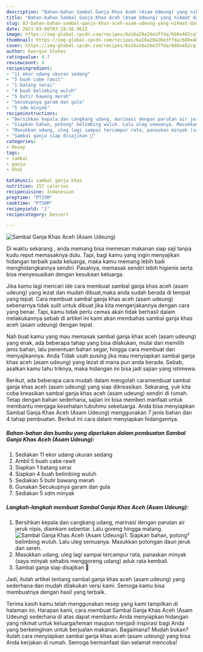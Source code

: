 ```yaml
---
description: "Bahan-bahan Sambal Ganja Khas Aceh (Asam Udeung) yang nikmat dan Mudah Dibuat"
title: "Bahan-bahan Sambal Ganja Khas Aceh (Asam Udeung) yang nikmat dan Mudah Dibuat"
slug: 83-bahan-bahan-sambal-ganja-khas-aceh-asam-udeung-yang-nikmat-dan-mudah-dibuat
date: 2021-03-08T03:19:16.061Z
image: https://img-global.cpcdn.com/recipes/6a16a20a26e3ffda/680x482cq70/sambal-ganja-khas-aceh-asam-udeung-foto-resep-utama.jpg
thumbnail: https://img-global.cpcdn.com/recipes/6a16a20a26e3ffda/680x482cq70/sambal-ganja-khas-aceh-asam-udeung-foto-resep-utama.jpg
cover: https://img-global.cpcdn.com/recipes/6a16a20a26e3ffda/680x482cq70/sambal-ganja-khas-aceh-asam-udeung-foto-resep-utama.jpg
author: Georgie Stokes
ratingvalue: 4.7
reviewcount: 9
recipeingredient:
- "11 ekor udang ukuran sedang"
- "5 buah cabe rawit"
- "1 batang serai"
- "4 buah belimbing wuluh"
- "5 butir bawang merah"
- "Secukupnya garam dan gula"
- "5 sdm minyak"
recipeinstructions:
- "Bersihkan kepala dan cangkang udang, marinasi dengan parutan air jeruk nipis, diamkam sebentar. Lalu goreng hingga matang."
- "Siapkan bahan, potong² belimbing wuluh. Lalu uleg semuanya. Masukkan potongan daun jeruk dan sereh."
- "Masukkan udang, uleg lagi sampai tercampur rata, panaskan minyak (saya minyak sehabis menggoreng udang) aduk rata kembali."
- "Sambal ganja siap disajikan 🥰"
categories:
- Resep
tags:
- sambal
- ganja
- khas

katakunci: sambal ganja khas 
nutrition: 257 calories
recipecuisine: Indonesian
preptime: "PT25M"
cooktime: "PT50M"
recipeyield: "1"
recipecategory: Dessert

---
```



![Sambal Ganja Khas Aceh (Asam Udeung)](https://img-global.cpcdn.com/recipes/6a16a20a26e3ffda/680x482cq70/sambal-ganja-khas-aceh-asam-udeung-foto-resep-utama.jpg)

Di waktu  sekarang , anda memang bisa memesan makanan siap saji tanpa kudu repot memasaknya dulu. Tapi, bagi kamu yang ingin menyajikan hidangan terbaik pada keluarga, maka kamu memang lebih baik menghidangkannya sendiri. Pasalnya, memasak sendiri lebih higienis serta bisa menyesuaikan dengan kesukaan keluarga.

Jika kamu lagi mencari ide cara membuat sambal ganja khas aceh (asam udeung) yang lezat dan mudah dibuat,maka anda sudah berada di tempat yang tepat. Cara membuat sambal ganja khas aceh (asam udeung)  sebenarnya tidak sulit untuk dibuat jika kita mengerjakannya dengan cara yang benar. Tapi, kamu tidak perlu cemas akan tidak berhasil dalam melakukannya 
sebab di artikel ini kami akan membahas sambal ganja khas aceh (asam udeung) dengan tepat.  



Nah buat kamu yang mau memasak sambal ganja khas aceh (asam udeung) yang enak, ada beberapa tahap yang bisa dilakukan, mulai dari memilih jenis bahan, lalu penentuan bahan segar, hingga cara membuat dan menyajikannya. Anda Tidak usah pusing jika mau menyiapkan sambal ganja khas aceh (asam udeung) yang lezat di mana pun anda berada. Sebab, asalkan kamu  tahu triknya, maka hidangan ini bisa jadi sajian yang istimewa.

Berikut, ada beberapa cara mudah dalam mengolah caramembuat sambal ganja khas aceh (asam udeung) yang siap dikreasikan. Sekarang, yuk kita coba kreasikan sambal ganja khas aceh (asam udeung) sendiri di rumah. Tetap dengan bahan sederhana, sajian ini bisa memberi manfaat untuk membantu menjaga kesehatan tubuhmu sekeluarga. Anda bisa menyiapkan Sambal Ganja Khas Aceh (Asam Udeung) menggunakan 7 jenis bahan dan 4 tahap pembuatan. Berikut ini cara dalam menyiapkan hidangannya.

<!--inarticleads1-->

##### Bahan-bahan dan bumbu yang diperlukan dalam pembuatan Sambal Ganja Khas Aceh (Asam Udeung):

1. Sediakan 11 ekor udang ukuran sedang
1. Ambil 5 buah cabe rawit
1. Siapkan 1 batang serai
1. Siapkan 4 buah belimbing wuluh
1. Sediakan 5 butir bawang merah
1. Gunakan Secukupnya garam dan gula
1. Sediakan 5 sdm minyak




<!--inarticleads2-->

##### Langkah-langkah membuat Sambal Ganja Khas Aceh (Asam Udeung):

1. Bersihkan kepala dan cangkang udang, marinasi dengan parutan air jeruk nipis, diamkam sebentar. Lalu goreng hingga matang.
<img src="https://img-global.cpcdn.com/steps/10e7443a0a1c347d/160x128cq70/sambal-ganja-khas-aceh-asam-udeung-langkah-memasak-1-foto.jpg" alt="Sambal Ganja Khas Aceh (Asam Udeung)">1. Siapkan bahan, potong² belimbing wuluh. Lalu uleg semuanya. Masukkan potongan daun jeruk dan sereh.
1. Masukkan udang, uleg lagi sampai tercampur rata, panaskan minyak (saya minyak sehabis menggoreng udang) aduk rata kembali.
1. Sambal ganja siap disajikan 🥰




Jadi, itulah artikel tentang  sambal ganja khas aceh (asam udeung)  yang sederhana dan mudah dilakukan versi kami. Semoga kamu bisa membuatnya dengan hasil yang terbaik. 

Terima kasih kamu telah menggunakan resep yang kami tampilkan di halaman ini. Harapan kami, cara membuat  Sambal Ganja Khas Aceh (Asam Udeung) sederhana di atas dapat membantu Anda menyiapkan hidangan yang nikmat untuk keluarga/teman maupun menjadi inspirasi bagi Anda yang berkeinginan untuk berjualan makanan. Bagaimana? Mudah bukan? Itulah cara menyiapkan sambal ganja khas aceh (asam udeung) yang bisa Anda kerjakan di rumah. Semoga bermanfaat dan selamat mencoba!

